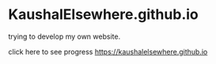 # KaushalElsewhere.github.io

trying to develop my own website.

click here to see progress https://kaushalelsewhere.github.io
